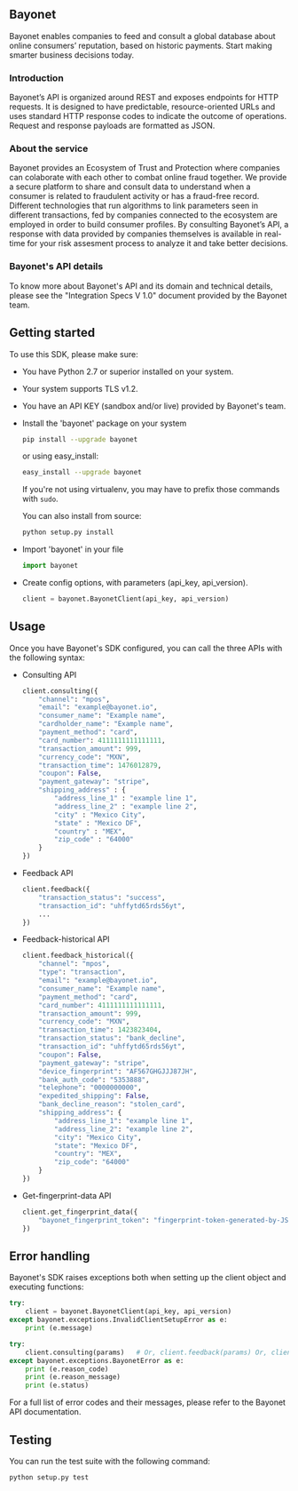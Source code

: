 ## Bayonet
Bayonet enables companies to feed and consult a global database about online consumers’ reputation, based on historic payments. Start making smarter business decisions today.

### Introduction
Bayonet’s API is organized around REST and exposes endpoints for HTTP requests. It is designed to have predictable, resource-oriented URLs and uses standard HTTP response codes to indicate the outcome of operations. Request and response payloads are formatted as JSON.

### About the service
Bayonet provides an Ecosystem of Trust and Protection where companies can colaborate with each other to combat online fraud together. We provide a secure platform to share and consult data to understand when a consumer is related to fraudulent activity or has a fraud-free record. Different technologies that run algorithms to link parameters seen in different transactions, fed by companies connected to the ecosystem are employed in order to build consumer profiles. By consulting Bayonet’s API, a response with data provided by companies themselves is available in real-time for your risk assesment process to analyze it and take better decisions.

### Bayonet's API details
To know more about Bayonet's API and its domain and technical details, please see the "Integration Specs V 1.0" document provided by the Bayonet team.

## Getting started
To use this SDK, please make sure:
  * You have Python 2.7 or superior installed on your system.
  * Your system supports TLS v1.2.
  * You have an API KEY (sandbox and/or live) provided by Bayonet's team.
  * Install the 'bayonet' package on your system
  
    ```sh
    pip install --upgrade bayonet
    ```
    or using easy_install:
    
    ```sh
    easy_install --upgrade bayonet
    ```
    If you're not using virtualenv, you may have to prefix those commands with `sudo`.
    
    You can also install from source:
    
    ```sh
    python setup.py install
    ```
  * Import 'bayonet' in your file

    ```py
    import bayonet
    ```
  * Create config options, with parameters (api_key, api_version).

    ```py
    client = bayonet.BayonetClient(api_key, api_version)
    ```
    
## Usage
Once you have Bayonet's SDK configured, you can call the three APIs with the following syntax:
  * Consulting API
  
    ```py
    client.consulting({
        "channel": "mpos",
        "email": "example@bayonet.io",
        "consumer_name": "Example name",
        "cardholder_name": "Example name",
        "payment_method": "card",
        "card_number": 4111111111111111,
        "transaction_amount": 999,
        "currency_code": "MXN",
        "transaction_time": 1476012879,
        "coupon": False,
        "payment_gateway": "stripe",
        "shipping_address" : {
            "address_line_1" : "example line 1",
            "address_line_2" : "example line 2",
            "city" : "Mexico City",
            "state" : "Mexico DF",
            "country" : "MEX",
            "zip_code" : "64000"
        }
    })
    ```
  * Feedback API
  
    ```py
    client.feedback({
        "transaction_status": "success",
        "transaction_id": "uhffytd65rds56yt",
        ...
    })
    ```
  * Feedback-historical API
  
    ```py
    client.feedback_historical({
        "channel": "mpos",
        "type": "transaction",
        "email": "example@bayonet.io",
        "consumer_name": "Example name",
        "payment_method": "card",
        "card_number": 4111111111111111,
        "transaction_amount": 999,
        "currency_code": "MXN",
        "transaction_time": 1423823404,
        "transaction_status": "bank_decline",
        "transaction_id": "uhffytd65rds56yt",
        "coupon": False,
        "payment_gateway": "stripe",
        "device_fingerprint": "AF567GHGJJJ87JH",
        "bank_auth_code": "5353888",
        "telephone": "0000000000",
        "expedited_shipping": False,
        "bank_decline_reason": "stolen_card",
        "shipping_address": {
            "address_line_1": "example line 1",
            "address_line_2": "example line 2",
            "city": "Mexico City",
            "state": "Mexico DF",
            "country": "MEX",
            "zip_code": "64000"
        }
    })
    ```
  * Get-fingerprint-data API
  
    ```py
    client.get_fingerprint_data({
        "bayonet_fingerprint_token": "fingerprint-token-generated-by-JS-snipppet"
    })
    ```

## Error handling
Bayonet's SDK raises exceptions both when setting up the client object and executing functions:
```py
try:
    client = bayonet.BayonetClient(api_key, api_version)
except bayonet.exceptions.InvalidClientSetupError as e:
    print (e.message)
```

```py
try:
    client.consulting(params)   # Or, client.feedback(params) Or, client.feedback_historical(params)
except bayonet.exceptions.BayonetError as e:
    print (e.reason_code)
    print (e.reason_message)
    print (e.status)
```

For a full list of error codes and their messages, please refer to the Bayonet API documentation.

## Testing
You can run the test suite with the following command:
```sh
python setup.py test
```
